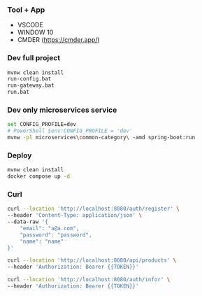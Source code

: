 ### Tool + App
+ VSCODE
+ WINDOW 10
+ CMDER (https://cmder.app/)

### Dev full project
```bash
mvnw clean install
run-config.bat
run-gateway.bat
run.bat
```

### Dev only microservices service
```bash
set CONFIG_PROFILE=dev
# PowerShell $env:CONFIG_PROFILE = 'dev'
mvnw -pl microservices\common-category\ -amd spring-boot:run
```

### Deploy
```bash
mvnw clean install
docker compose up -d
```

### Curl
```bash
curl --location 'http://localhost:8080/auth/register' \
--header 'Content-Type: application/json' \
--data-raw '{
    "email": "a@a.com",
    "password": "password",
    "name": "name"
}'

curl --location 'http://localhost:8080/api/products' \
--header 'Authorization: Bearer {{TOKEN}}'

curl --location 'http://localhost:8080/auth/infor' \
--header 'Authorization: Bearer {{TOKEN}}'

```
